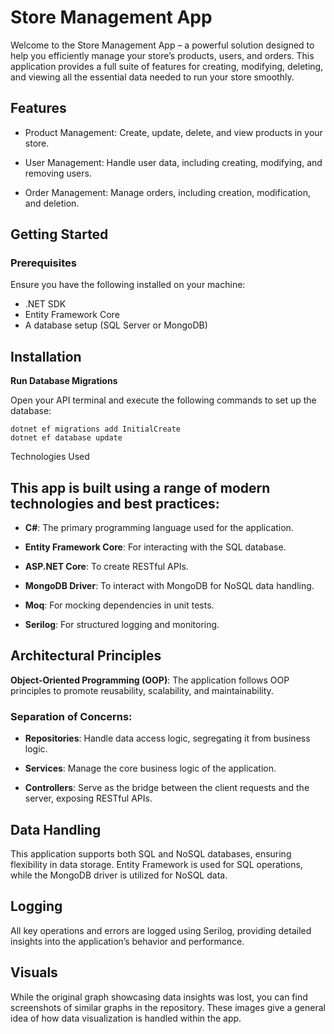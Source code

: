 # Store Management App

Welcome to the Store Management App – a powerful solution designed to help you efficiently manage your store’s products, users, and orders. This application provides a full suite of features for creating, modifying, deleting, and viewing all the essential data needed to run your store smoothly.

## Features

 * Product Management: Create, update, delete, and view products in your store.
  
 * User Management: Handle user data, including creating, modifying, and removing users.
  
 * Order Management: Manage orders, including creation, modification, and deletion.


## Getting Started
### Prerequisites

Ensure you have the following installed on your machine:

 * .NET SDK
 * Entity Framework Core
 * A database setup (SQL Server or MongoDB)

## Installation

  **Run Database Migrations**
     
  Open your API terminal and execute the following commands to set up the database:
  ```
  dotnet ef migrations add InitialCreate
  dotnet ef database update
  ```

  Technologies Used

## This app is built using a range of modern technologies and best practices:

  * **C#**: The primary programming language used for the application.
  
  * **Entity Framework Core**: For interacting with the SQL database.
  
  * **ASP.NET Core**: To create RESTful APIs.
  
  * **MongoDB Driver**: To interact with MongoDB for NoSQL data handling.
  
  * **Moq**: For mocking dependencies in unit tests.
  
  * **Serilog**: For structured logging and monitoring.

## Architectural Principles

  **Object-Oriented Programming (OOP)**: The application follows OOP principles to promote reusability, scalability, and maintainability.
  ### Separation of Concerns:
  
  * **Repositories**: Handle data access logic, segregating it from business logic.
      
  * **Services**: Manage the core business logic of the application.
      
  * **Controllers**: Serve as the bridge between the client requests and the server, exposing RESTful APIs.


## Data Handling

This application supports both SQL and NoSQL databases, ensuring flexibility in data storage. Entity Framework is used for SQL operations, while the MongoDB driver is utilized for NoSQL data.

## Logging

All key operations and errors are logged using Serilog, providing detailed insights into the application’s behavior and performance.

## Visuals

While the original graph showcasing data insights was lost, you can find screenshots of similar graphs in the repository. These images give a general idea of how data visualization is handled within the app.
